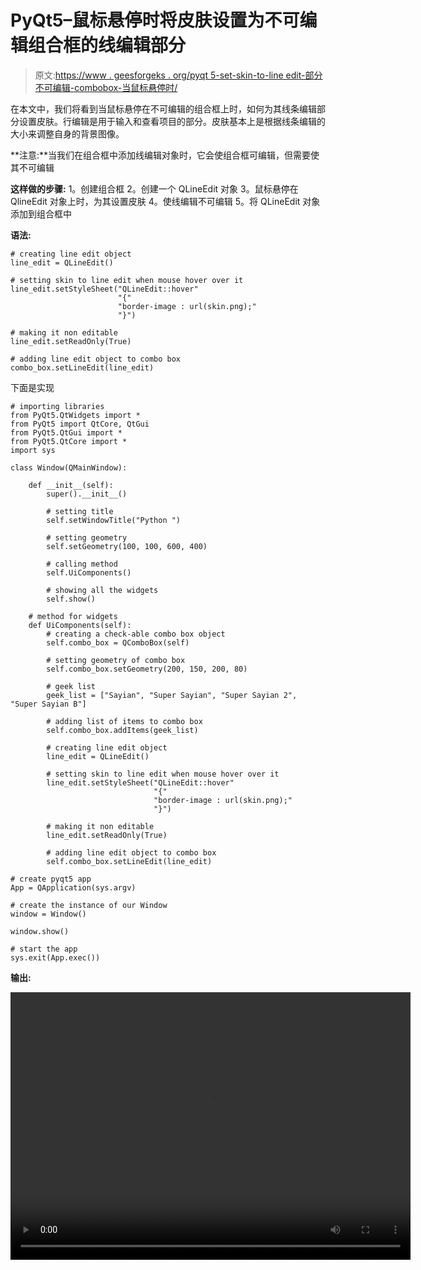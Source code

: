 # PyQt5–鼠标悬停时将皮肤设置为不可编辑组合框的线编辑部分

> 原文:[https://www . geesforgeks . org/pyqt 5-set-skin-to-line edit-部分不可编辑-combobox-当鼠标悬停时/](https://www.geeksforgeeks.org/pyqt5-set-skin-to-lineedit-part-of-non-editable-combobox-when-mouse-hover/)

在本文中，我们将看到当鼠标悬停在不可编辑的组合框上时，如何为其线条编辑部分设置皮肤。行编辑是用于输入和查看项目的部分。皮肤基本上是根据线条编辑的大小来调整自身的背景图像。

**注意:**当我们在组合框中添加线编辑对象时，它会使组合框可编辑，但需要使其不可编辑

**这样做的步骤:**
1。创建组合框
2。创建一个 QLineEdit 对象
3。鼠标悬停在 QlineEdit 对象上时，为其设置皮肤
4。使线编辑不可编辑
5。将 QLineEdit 对象添加到组合框中

**语法:**

```
# creating line edit object
line_edit = QLineEdit()

# setting skin to line edit when mouse hover over it
line_edit.setStyleSheet("QLineEdit::hover"
                        "{"
                        "border-image : url(skin.png);"
                        "}")

# making it non editable
line_edit.setReadOnly(True)

# adding line edit object to combo box
combo_box.setLineEdit(line_edit)

```

下面是实现

```
# importing libraries
from PyQt5.QtWidgets import * 
from PyQt5 import QtCore, QtGui
from PyQt5.QtGui import * 
from PyQt5.QtCore import * 
import sys

class Window(QMainWindow):

    def __init__(self):
        super().__init__()

        # setting title
        self.setWindowTitle("Python ")

        # setting geometry
        self.setGeometry(100, 100, 600, 400)

        # calling method
        self.UiComponents()

        # showing all the widgets
        self.show()

    # method for widgets
    def UiComponents(self):
        # creating a check-able combo box object
        self.combo_box = QComboBox(self)

        # setting geometry of combo box
        self.combo_box.setGeometry(200, 150, 200, 80)

        # geek list
        geek_list = ["Sayian", "Super Sayian", "Super Sayian 2", "Super Sayian B"]

        # adding list of items to combo box
        self.combo_box.addItems(geek_list)

        # creating line edit object
        line_edit = QLineEdit()

        # setting skin to line edit when mouse hover over it
        line_edit.setStyleSheet("QLineEdit::hover"
                                "{"
                                "border-image : url(skin.png);"
                                "}")

        # making it non editable
        line_edit.setReadOnly(True)

        # adding line edit object to combo box
        self.combo_box.setLineEdit(line_edit)

# create pyqt5 app
App = QApplication(sys.argv)

# create the instance of our Window
window = Window()

window.show()

# start the app
sys.exit(App.exec())
```

**输出:**

<video class="wp-video-shortcode" id="video-402549-1" width="640" height="428" preload="metadata" controls=""><source type="video/mp4" src="https://media.geeksforgeeks.org/wp-content/uploads/20200424134949/Python-24-04-2020-13_47_06.mp4?_=1">[https://media.geeksforgeeks.org/wp-content/uploads/20200424134949/Python-24-04-2020-13_47_06.mp4](https://media.geeksforgeeks.org/wp-content/uploads/20200424134949/Python-24-04-2020-13_47_06.mp4)</video>